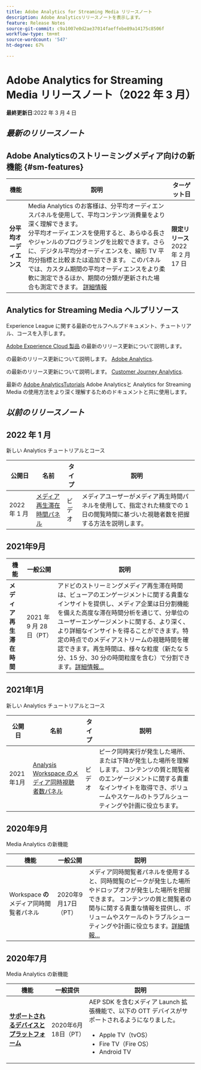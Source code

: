 ```yaml
---
title: Adobe Analytics for Streaming Media リリースノート
description: Adobe Analyticsリリースノートを表示します。
feature: Release Notes
source-git-commit: c9a1007e0d2ae37014faeffebe89a14175c8506f
workflow-type: tm+mt
source-wordcount: '547'
ht-degree: 67%

---
```



# Adobe Analytics for Streaming Media リリースノート（2022 年 3 月）

**最終更新日**:2022 年 3 月 4 日

## *最新のリリースノート*

## Adobe Analyticsのストリーミングメディア向けの新機能  {#sm-features}

| 機能 | 説明 | ターゲット日 |
| ----------- | ---------- | ------- |
| **分平均オーディエンス** | Media Analytics のお客様は、分平均オーディエンスパネルを使用して、平均コンテンツ消費量をより深く理解できます。 <br>分平均オーディエンスを使用すると、あらゆる長さやジャンルのプログラミングを比較できます。さらに、デジタル平均分オーディエンスを、線形 TV 平均分指標と比較または追加できます。 このパネルでは、カスタム期間の平均オーディエンスをより柔軟に測定できるほか、期間の分類が更新された場合も測定できます。  [詳細情報](https://experienceleague.adobe.com/docs/media-analytics/using/media-reports/average-minute-audience.html?lang=en) | **限定リリース** <br>2022 年 2 月 17 日 |

## Analytics for Streaming Media ヘルプリソース

Experience League に関する最新のセルフヘルプドキュメント、チュートリアル、コースを入手します。

[Adobe Experience Cloud 製品](https://business.adobe.com/jp/products/adobe-experience-cloud-products.html) の最新のリリース更新について説明します。

の最新のリリース更新について説明します。 [Adobe Analytics](https://experienceleague.adobe.com/docs/analytics/release-notes/latest.html?lang=ja).

の最新のリリース更新について説明します。 [Customer Journey Analytics](https://experienceleague.adobe.com/docs/analytics-platform/using/releases/latest.html?lang=ja).

最新の [Adobe AnalyticsTutorials](https://experienceleague.adobe.com/docs/analytics-learn/tutorials/overview.html?lang=ja) Adobe Analyticsと Analytics for Streaming Media の使用方法をより深く理解するためのドキュメントと共に使用します。

## *以前のリリースノート*

## 2022 年 1 月

新しい Analytics チュートリアルとコース

| 公開日 | 名前 | タイプ | 説明 |
| ----------- | ---------- | ---------- | --------- |
| 2022 年 1 月 | [メディア再生滞在時間パネル](https://experienceleague.adobe.com/docs/analytics-learn/tutorials/media-analytics/measuring-media-analytics/media-playback-time-spent-panel.html?lang=ja) | ビデオ | メディアユーザーがメディア再生時間パネルを使用して、指定された精度での 1 日の閲覧時間に基づいた視聴者数を把握する方法を説明します。 |

## 2021年9月

| 機能 | 一般公開 | 説明 |
| ----------- | ---------- | -------------- |
| **メディア再生滞在時間** | 2021 年 9 月 28 日（PT） | アドビのストリーミングメディア再生滞在時間 は、ビューアのエンゲージメントに関する貴重なインサイトを提供し、メディア企業は日分割機能を備えた高度な滞在時間分析を通じて、分単位のユーザーエンゲージメントに関する、より深く、より詳細なインサイトを得ることができます。特定の時点でのメディアストリームの視聴時間を確認できます。再生時間は、様々な粒度（新たな 5 分、15 分、30 分の時間粒度を含む）で分割できます。[詳細情報...](https://experienceleague.adobe.com/docs/media-analytics/using/media-reports/media-workspace-panels/media-playback-time-spent.html?lang=en) |

## 2021年1月

新しい Analytics チュートリアルとコース

| 公開日 | 名前 | タイプ | 説明 |
| ----------- | ---------- | ---------- | --------- |
| 2021年1月 | [Analysis Workspace のメディア同時視聴者数パネル](https://experienceleague.adobe.com/docs/analytics-learn/tutorials/analysis-workspace/using-panels/media-concurrent-viewers-panel-in-analysis-workspace.html?lang=ja#analysis-workspace) | ビデオ | ピーク同時実行が発生した場所、または下降が発生した場所を理解します。 コンテンツの質と閲覧者のエンゲージメントに関する貴重なインサイトを取得でき、ボリュームやスケールのトラブルシューティングや計画に役立ちます。 |


## 2020年9月

Media Analytics の新機能

| 機能 | 一般公開 | 説明 |
| -------- | -------------------- | ----------- |
| Workspace **の**&#x200B;メディア同時閲覧者パネル | 2020年9月17日（PT） | メディア同時閲覧者パネルを使用すると、同時閲覧のピークが発生した場所やドロップオフが発生した場所を把握できます。  コンテンツの質と閲覧者の関与に関する貴重な情報を提供し、ボリュームやスケールのトラブルシューティングや計画に役立ちます。[詳細情報…](https://experienceleague.adobe.com/docs/media-analytics/using/media-reports/media-workspace-panels/media-concurrent-viewers.html?lang=en) |


## 2020年7月

Media Analytics の新機能

| 機能 | 一般提供 | 説明 |
| -------- | -------------------- | ----------- |
| [**サポートされるデバイスとプラットフォーム**](https://experienceleague.adobe.com/docs/media-analytics/using/supported-devices.html?lang=en) | 2020年6月18日（PT） | AEP SDK を含むメディア Launch 拡張機能で、以下の OTT デバイスがサポートされるようになりました。 <div><ul><li>Apple TV（tvOS）</li><li>Fire TV（Fire OS）</li><li>Android TV</li></ul></div> |



<!-- ## Important notices for [!DNL Analytics] administrators

**Updated on March 3, 2022**

| Notice | Date Added or Updated  | Description |
| ----------- | ---------- | ---------- |
| description | date | description |
| description | date | description |
| description | date | description |
| description | date | description | -->
